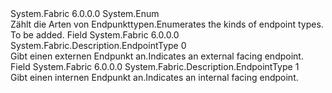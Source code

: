 <Type Name="EndpointType" FullName="System.Fabric.Description.EndpointType">
  <TypeSignature Language="C#" Value="public enum EndpointType" />
  <TypeSignature Language="ILAsm" Value=".class public auto ansi sealed EndpointType extends System.Enum" />
  <TypeSignature Language="DocId" Value="T:System.Fabric.Description.EndpointType" />
  <TypeSignature Language="VB.NET" Value="Public Enum EndpointType" />
  <TypeSignature Language="F#" Value="type EndpointType = " />
  <AssemblyInfo>
    <AssemblyName>System.Fabric</AssemblyName>
    <AssemblyVersion>6.0.0.0</AssemblyVersion>
  </AssemblyInfo>
  <Base>
    <BaseTypeName>System.Enum</BaseTypeName>
  </Base>
  <Docs>
    <summary>
      <para><span data-ttu-id="e13dc-101">Zählt die Arten von Endpunkttypen.</span><span class="sxs-lookup"><span data-stu-id="e13dc-101">Enumerates the kinds of endpoint types.</span></span></para>
    </summary>
    <remarks>To be added.</remarks>
  </Docs>
  <Members>
    <Member MemberName="Input">
      <MemberSignature Language="C#" Value="Input" />
      <MemberSignature Language="ILAsm" Value=".field public static literal valuetype System.Fabric.Description.EndpointType Input = int32(0)" />
      <MemberSignature Language="DocId" Value="F:System.Fabric.Description.EndpointType.Input" />
      <MemberSignature Language="VB.NET" Value="Input" />
      <MemberSignature Language="F#" Value="Input = 0" Usage="System.Fabric.Description.EndpointType.Input" />
      <MemberType>Field</MemberType>
      <AssemblyInfo>
        <AssemblyName>System.Fabric</AssemblyName>
        <AssemblyVersion>6.0.0.0</AssemblyVersion>
      </AssemblyInfo>
      <ReturnValue>
        <ReturnType>System.Fabric.Description.EndpointType</ReturnType>
      </ReturnValue>
      <MemberValue>0</MemberValue>
      <Docs>
        <summary>
          <para><span data-ttu-id="e13dc-102">Gibt einen externen Endpunkt an.</span><span class="sxs-lookup"><span data-stu-id="e13dc-102">Indicates an external facing endpoint.</span></span></para>
        </summary>
      </Docs>
    </Member>
    <Member MemberName="Internal">
      <MemberSignature Language="C#" Value="Internal" />
      <MemberSignature Language="ILAsm" Value=".field public static literal valuetype System.Fabric.Description.EndpointType Internal = int32(1)" />
      <MemberSignature Language="DocId" Value="F:System.Fabric.Description.EndpointType.Internal" />
      <MemberSignature Language="VB.NET" Value="Internal" />
      <MemberSignature Language="F#" Value="Internal = 1" Usage="System.Fabric.Description.EndpointType.Internal" />
      <MemberType>Field</MemberType>
      <AssemblyInfo>
        <AssemblyName>System.Fabric</AssemblyName>
        <AssemblyVersion>6.0.0.0</AssemblyVersion>
      </AssemblyInfo>
      <ReturnValue>
        <ReturnType>System.Fabric.Description.EndpointType</ReturnType>
      </ReturnValue>
      <MemberValue>1</MemberValue>
      <Docs>
        <summary>
          <para><span data-ttu-id="e13dc-103">Gibt einen internen Endpunkt an.</span><span class="sxs-lookup"><span data-stu-id="e13dc-103">Indicates an internal facing endpoint.</span></span></para>
        </summary>
      </Docs>
    </Member>
  </Members>
</Type>